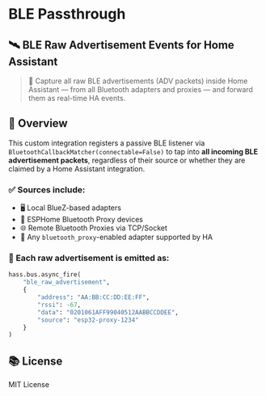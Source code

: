 # BLE Passthrough

## 🛰️ BLE Raw Advertisement Events for Home Assistant

> 🔎 Capture all raw BLE advertisements (ADV packets) inside Home Assistant — from all Bluetooth adapters and proxies — and forward them as real-time HA events.

## 📘 Overview

This custom integration registers a passive BLE listener via `BluetoothCallbackMatcher(connectable=False)` to tap into **all incoming BLE advertisement packets**, regardless of their source or whether they are claimed by a Home Assistant integration.

### ✅ Sources include:

- 🖥️ Local BlueZ-based adapters
- 📶 ESPHome Bluetooth Proxy devices
- 🌐 Remote Bluetooth Proxies via TCP/Socket
- 🧱 Any `bluetooth_proxy`-enabled adapter supported by HA

### 📡 Each raw advertisement is emitted as:

```python
hass.bus.async_fire(
    "ble_raw_advertisement",
    {
        "address": "AA:BB:CC:DD:EE:FF",
        "rssi": -67,
        "data": "0201061AFF99040512AABBCCDDEE",
        "source": "esp32-proxy-1234"
    }
)
```

## 📚 License

MIT License
